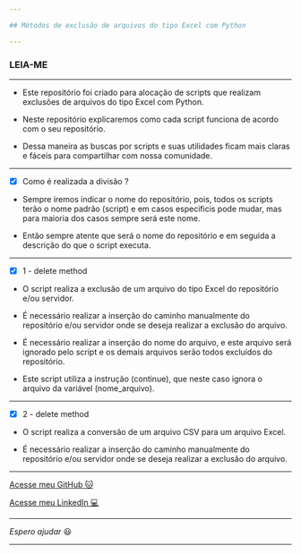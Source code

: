 ```yaml
---

## Métodos de exclusão de arquivos do tipo Excel com Python

---
```


### LEIA-ME

---

- Este repositório foi criado para alocação de scripts que realizam exclusões de arquivos do tipo Excel com Python.

- Neste repositório explicaremos como cada script funciona de acordo com o seu repositório.

- Dessa maneira as buscas por scripts e suas utilidades ficam mais claras e fáceis para compartilhar com nossa comunidade.

---

- [x] Como é realizada a divisão ?

- Sempre iremos indicar o nome do repositório, pois, todos os scripts terão o nome padrão (script) e em casos especificis pode mudar, mas para maioria dos casos sempre será este nome.

- Então sempre atente que será o nome do repositório e em seguida a descrição do que o script executa.

---

- [x] 1 - delete method

- O script realiza a exclusão de um arquivo do tipo Excel do repositório e/ou servidor.

- É necessário realizar a inserção do caminho manualmente do repositório e/ou servidor onde se deseja realizar a exclusão do arquivo.

- É necessário realizar a inserção do nome do arquivo, e este arquivo será ignorado pelo script e os demais arquivos serão todos excluídos do repositório.

- Este script utiliza a instrução (continue), que neste caso ignora o arquivo da variável (nome_arquivo). 

---

- [x] 2 - delete method

- O script realiza a conversão de um arquivo CSV para um arquivo Excel.

- É necessário realizar a inserção do caminho manualmente do repositório e/ou servidor onde se deseja realizar a exclusão do arquivo.

---

[Acesse meu GitHub :cat:](https://github.com/Phelipe-Sempreboni)

[Acesse meu LinkedIn :computer:](https://www.linkedin.com/in/luiz-phelipe-utiama-sempreboni-319902169/)

---

_Espero ajudar_ :smiley:

---


